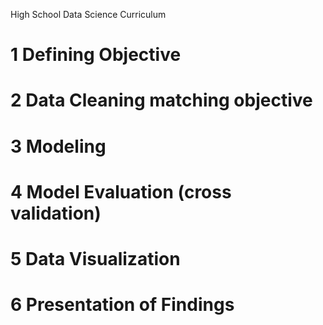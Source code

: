 High School Data Science Curriculum

# 1 Defining Objective
# 2 Data Cleaning matching objective
# 3 Modeling
# 4 Model Evaluation (cross validation)
# 5 Data Visualization
# 6 Presentation of Findings
